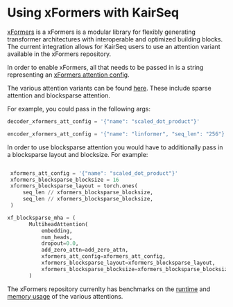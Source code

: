 # Using xFormers with KairSeq

[xFormers](https://github.com/khulnasoft/xformers) is a xFormers is a modular library for flexibly generating transformer architectures with interoperable and optimized building blocks.
The current integration allows for KairSeq users to use an attention variant available in the xFormers repository.

In order to enable xFormers, all that needs to be passed in is a string representing an [xFormers attention config](https://github.com/khulnasoft/xformers/blob/5f754129bfb1ea53747b1ab2077261ea762faa47/xformers/components/attention/base.py#L18).

The various attention variants can be found [here](https://github.com/khulnasoft/xformers/tree/main/xformers/components/attention).
These include sparse attention and blocksparse attention.

For example, you could pass in the following args:
 ```python
decoder_xformers_att_config = '{"name": "scaled_dot_product"}'

encoder_xformers_att_config = '{"name": "linformer", "seq_len": "256"}'
 ```

In order to use blocksparse attention you would have to additionally pass in a blocksparse layout and blocksize. For example:

 ```python

  xformers_att_config = '{"name": "scaled_dot_product"}'
  xformers_blocksparse_blocksize = 16
  xformers_blocksparse_layout = torch.ones(
      seq_len // xformers_blocksparse_blocksize,
      seq_len // xformers_blocksparse_blocksize,
  )

 xf_blocksparse_mha = (
        MultiheadAttention(
            embedding,
            num_heads,
            dropout=0.0,
            add_zero_attn=add_zero_attn,
            xformers_att_config=xformers_att_config,
            xformers_blocksparse_layout=xformers_blocksparse_layout,
            xformers_blocksparse_blocksize=xformers_blocksparse_blocksize,
        )

 ```

The xFormers repository currenlty has benchmarks on the [runtime](https://github.com/khulnasoft/xformers/blob/main/docs/plots/runtime_vs_attention.png)
and [memory usage](https://github.com/khulnasoft/xformers/blob/main/docs/plots/memory_vs_attention.png) of the various attentions.

